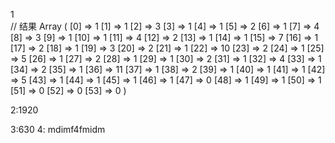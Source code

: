 
1  
// 结果
Array
(
    [0] => 1
    [1] => 1
    [2] => 3
    [3] => 1
    [4] => 1
    [5] => 2
    [6] => 1
    [7] => 4
    [8] => 3
    [9] => 1
    [10] => 1
    [11] => 4
    [12] => 2
    [13] => 1
    [14] => 1
    [15] => 7
    [16] => 1
    [17] => 2
    [18] => 1
    [19] => 3
    [20] => 2
    [21] => 1
    [22] => 10
    [23] => 2
    [24] => 1
    [25] => 5
    [26] => 1
    [27] => 2
    [28] => 1
    [29] => 1
    [30] => 2
    [31] => 1
    [32] => 4
    [33] => 1
    [34] => 2
    [35] => 1
    [36] => 11
    [37] => 1
    [38] => 2
    [39] => 1
    [40] => 1
    [41] => 1
    [42] => 5
    [43] => 1
    [44] => 1
    [45] => 1
    [46] => 1
    [47] => 0
    [48] => 1
    [49] => 1
    [50] => 1
    [51] => 0
    [52] => 0
    [53] => 0
)

2:1920

3:630
4: mdimf4fmidm

 
